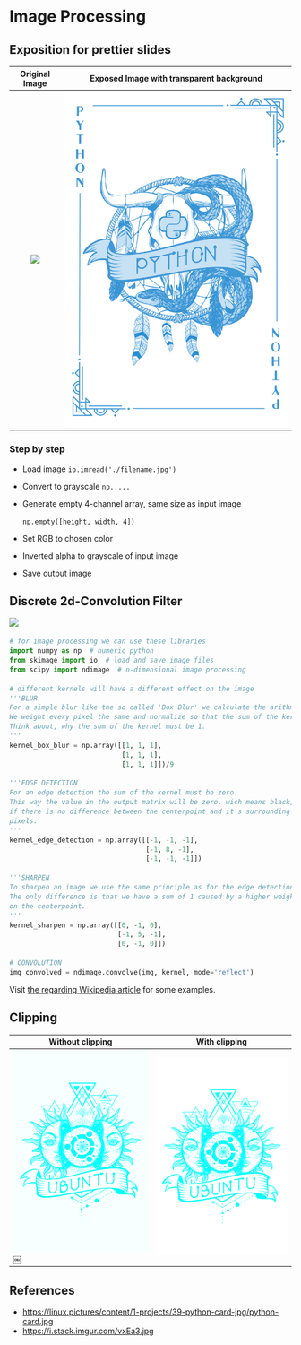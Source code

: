 # Image Processing

## Exposition for prettier slides

Original Image             | Exposed Image with transparent background 
:-------------------------:|:-------------------------:
![](https://linux.pictures/content/1-projects/39-python-card-jpg/python-card.jpg)  |  ![](python_card_exposed.png)

### Step by step

- Load image
    `io.imread('./filename.jpg')`

- Convert to grayscale
    `np.....`

- Generate empty 4-channel array, same size as input image

    `np.empty([height, width, 4])`

- Set RGB to chosen color

- Inverted alpha to grayscale of input image

- Save output image

## Discrete 2d-Convolution Filter

![](https://i.stack.imgur.com/vxEa3.jpg)

```python
# for image processing we can use these libraries
import numpy as np  # numeric python
from skimage import io  # load and save image files
from scipy import ndimage  # n-dimensional image processing

# different kernels will have a different effect on the image
'''BLUR
For a simple blur like the so called 'Box Blur' we calculate the arithmetic mean.
We weight every pixel the same and normalize so that the sum of the kernel is 1.
Think about, why the sum of the kernel must be 1.
'''
kernel_box_blur = np.array([[1, 1, 1],
                            [1, 1, 1],
                            [1, 1, 1]])/9

'''EDGE DETECTION
For an edge detection the sum of the kernel must be zero.
This way the value in the output matrix will be zero, wich means black, 
if there is no difference between the centerpoint and it's surrounding
pixels.
'''
kernel_edge_detection = np.array([[-1, -1, -1],
                                  [-1, 8, -1],
                                  [-1, -1, -1]])

'''SHARPEN
To sharpen an image we use the same principle as for the edge detection.
The only difference is that we have a sum of 1 caused by a higher weight
on the centerpoint.
'''
kernel_sharpen = np.array([[0, -1, 0],
                           [-1, 5, -1],
                           [0, -1, 0]])

# CONVOLUTION
img_convolved = ndimage.convolve(img, kernel, mode='reflect')
```

Visit [the regarding Wikipedia article](https://en.wikipedia.org/wiki/Kernel_(image_processing)) for some examples.



## Clipping

| Without clipping                          | With clipping                          |
| ----------------------------------------- | -------------------------------------- |
| ![](ubuntu_card_dark_exposed_noclip.png)￼ | ![](ubuntu_card_dark_exposed_clip.png) |



## References

- https://linux.pictures/content/1-projects/39-python-card-jpg/python-card.jpg
- https://i.stack.imgur.com/vxEa3.jpg